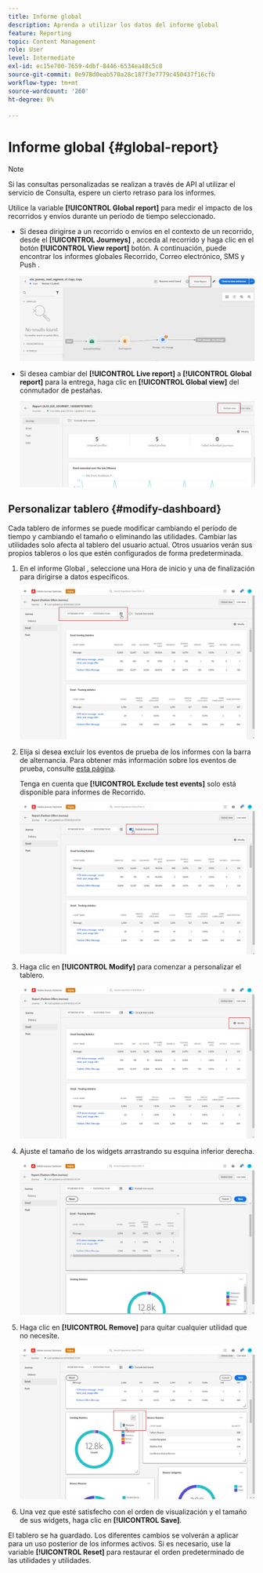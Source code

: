 ```yaml
---
title: Informe global
description: Aprenda a utilizar los datos del informe global
feature: Reporting
topic: Content Management
role: User
level: Intermediate
exl-id: ec15e700-7659-4dbf-8446-6534ea48c5c8
source-git-commit: 0e978d0eab570a28c187f3e7779c450437f16cfb
workflow-type: tm+mt
source-wordcount: '260'
ht-degree: 0%

---
```


# Informe global {#global-report}

>[!NOTE]
>
> Si las consultas personalizadas se realizan a través de API al utilizar el servicio de Consulta, espere un cierto retraso para los informes.

Utilice la variable **[!UICONTROL Global report]** para medir el impacto de los recorridos y envíos durante un período de tiempo seleccionado.

* Si desea dirigirse a un recorrido o envíos en el contexto de un recorrido, desde el **[!UICONTROL Journeys]** , acceda al recorrido y haga clic en el botón **[!UICONTROL View report]** botón. A continuación, puede encontrar los informes globales Recorrido, Correo electrónico, SMS y Push .

   ![](assets/report_journey.png)

* Si desea cambiar del **[!UICONTROL Live report]** a **[!UICONTROL Global report]** para la entrega, haga clic en **[!UICONTROL Global view]** del conmutador de pestañas.

   ![](assets/report_5.png)

## Personalizar tablero {#modify-dashboard}

Cada tablero de informes se puede modificar cambiando el período de tiempo y cambiando el tamaño o eliminando las utilidades. Cambiar las utilidades solo afecta al tablero del usuario actual. Otros usuarios verán sus propios tableros o los que estén configurados de forma predeterminada.

1. En el informe Global , seleccione una Hora de inicio y una de finalización para dirigirse a datos específicos.

   ![](assets/report_modify_1.png)

1. Elija si desea excluir los eventos de prueba de los informes con la barra de alternancia. Para obtener más información sobre los eventos de prueba, consulte [esta página](../building-journeys/testing-the-journey.md).

   Tenga en cuenta que **[!UICONTROL Exclude test events]** solo está disponible para informes de Recorrido.

   ![](assets/report_modify_2.png)

1. Haga clic en **[!UICONTROL Modify]** para comenzar a personalizar el tablero.

   ![](assets/report_modify_3.png)

1. Ajuste el tamaño de los widgets arrastrando su esquina inferior derecha.

   ![](assets/report_modify_4.png)

1. Haga clic en **[!UICONTROL Remove]** para quitar cualquier utilidad que no necesite.

   ![](assets/report_modify_5.png)

1. Una vez que esté satisfecho con el orden de visualización y el tamaño de sus widgets, haga clic en **[!UICONTROL Save]**.

El tablero se ha guardado. Los diferentes cambios se volverán a aplicar para un uso posterior de los informes activos. Si es necesario, use la variable **[!UICONTROL Reset]** para restaurar el orden predeterminado de las utilidades y utilidades.
